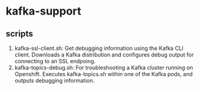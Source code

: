 # kafka-support

## scripts

1.  kafka-ssl-client.sh: Get debugging information using the Kafka CLI client.  Downloads a Kafka distribution and configures debug output for connecting to an SSL endpoing.
2.  kafka-topics-debug.sh: For troubleshooting a Kafka cluster running on Openshift.  Executes kafka-topics.sh within one of the Kafka pods, and outputs debugging information.
